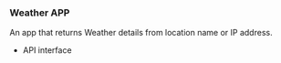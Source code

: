 ### Weather APP
An app that returns Weather details from location name or IP address.
- API interface